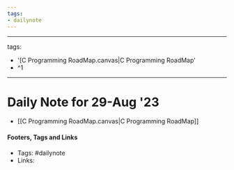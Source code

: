 ```yaml
---
tags:
- dailynote
---
```


---
tags:
- '[C Programming RoadMap.canvas|C Programming RoadMap'
- ^1
---

# Daily Note for 29-Aug '23

- [[C Programming RoadMap.canvas|C Programming RoadMap]]

#### Footers, Tags and Links
- Tags: #dailynote 
- Links: 

[^1]: